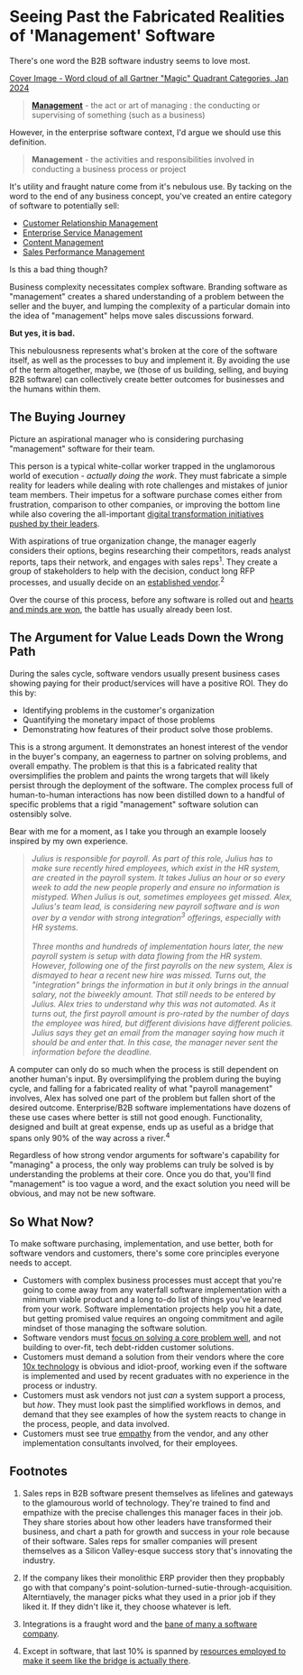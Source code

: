 # Seeing Past the Fabricated Realities of 'Management' Software

There's one word the B2B software industry seems to love most.

<!--more-->

[Cover Image - Word cloud of all Gartner "Magic" Quadrant Categories, Jan 2024](https://www.gartner.com/en/research/magic-quadrant)



> **[Management](https://www.merriam-webster.com/dictionary/management)** -  the act or art of managing : the conducting or supervising of something (such as a business)

However, in the enterprise software context, I'd argue we should use this definition.

> **Management** - the activities and responsibilities involved in conducting a business process or project

It's utility and fraught nature come from it's nebulous use. By tacking on the word to the end of any business concept, you've created an entire category of software to potentially sell:
- [Customer Relationship Management](https://www.salesforce.com/crm/what-is-crm/)
- [Enterprise Service Management](https://www.atlassian.com/forrester/wave-enterprise-service-management)
- [Content Management](https://www.forrester.com/blogs/announcing-the-cms-wave-q3-2023/)
- [Sales Performance Management](https://www.xactlycorp.com/blog/what-is-sales-performance-management)

Is this a bad thing though?

Business complexity necessitates complex software. Branding software as "management" creates a shared understanding of a problem between the seller and the buyer, and lumping the complexity of a particular domain into the idea of "management" helps move sales discussions forward.

**But yes, it is bad.**

This nebulousness represents what's broken at the core of the software itself, as well as the processes to buy and implement it. By avoiding the use of the term altogether, maybe, we (those of us building, selling, and buying B2B software) can collectively create better outcomes for businesses and the humans within them.


## The Buying Journey

Picture an aspirational manager who is considering purchasing "management" software for their team.

This person is a typical white-collar worker trapped in the unglamorous world of execution - *actually doing the work*. They must fabricate a simple reality for leaders while dealing with rote challenges and mistakes of junior team members. Their impetus for a software purchase comes either from frustration, comparison to other companies, or improving the bottom line while also covering the all-important [digital transformation initiatives pushed by their leaders](https://www.mckinsey.com/featured-insights/mckinsey-explainers/what-is-digital-transformation). 

With aspirations of true organization change, the manager eagerly considers their options, begins researching their competitors, reads analyst reports, taps their network, and engages with sales reps<sup>1</sup>. They create a group of stakeholders to help with the decision, conduct long RFP processes, and usually decide on an [established vendor](https://www.forbes.com/sites/duenablomstrom1/2018/11/30/nobody-gets-fired-for-buying-ibm-but-they-should/?sh=6b7e7e1248fc).<sup>2</sup>

Over the course of this process, before any software is rolled out and [hearts and minds are won](https://www.ey.com/en_us/workforce/how-technology-can-engage-hearts-and-minds-to-drive-business-transformation), the battle has usually already been lost. 

## The Argument for Value Leads Down the Wrong Path

During the sales cycle, software vendors usually present business cases showing paying for their product/services will have a positive ROI. They do this by: 
- Identifying problems in the customer's organization
- Quantifying the monetary impact of those problems
- Demonstrating how features of their product solve those problems.

This is a strong argument. It demonstrates an honest interest of the vendor in the buyer's company, an eagerness to partner on solving problems, and overall empathy. The problem is that this is a fabricated reality that oversimplifies the problem and paints the wrong targets that will likely persist through the deployment of the software. The complex process full of human-to-human interactions has now been distilled down to a handful of specific problems that a rigid "management" software solution can ostensibly solve.

Bear with me for a moment, as I take you through an example loosely inspired by my own experience.

> *Julius is responsible for payroll. As part of this role, Julius has to make sure recently hired employees, which exist in the HR system, are created in the payroll system. It takes Julius an hour or so every week to add the new people properly and ensure no information is mistyped. When Julius is out, sometimes employees get missed. Alex, Julius's team lead, is considering new payroll software and is won over by a vendor with strong integration<sup>3</sup> offerings, especially with HR systems.*
<br><br>*Three months and hundreds of implementation hours later, the new payroll system is setup with data flowing from the HR system. However, following one of the first payrolls on the new system, Alex is dismayed to hear a recent new hire was missed. Turns out, the "integration" brings the information in but it only brings in the annual salary, not the biweekly amount. That still needs to be entered by Julius. Alex tries to understand why this was not automated. As it turns out, the first payroll amount is pro-rated by the number of days the employee was hired, but different divisions have different policies. Julius says they get an email from the manager saying how much it should be and enter that. In this case, the manager never sent the information before the deadline.*

A computer can only do so much when the process is still dependent on another human's input. By oversimplifying the problem during the buying cycle, and falling for a fabricated reality of what "payroll management" involves, Alex has solved one part of the problem but fallen short of the desired outcome. Enterprise/B2B software implementations have dozens of these use cases where better is still not good enough. Functionality, designed and built at great expense, ends up as useful as a bridge that spans only 90% of the way across a river.<sup>4</sup>

Regardless of how strong vendor arguments for software's capability for "managing" a process, the only way problems can truly be solved is by understanding the problems at their core. Once you do that, you'll find "management" is too vague a word, and the exact solution you need will be obvious, and may not be new software.

## So What Now?

To make software purchasing, implementation, and use better, both for software vendors and customers, there's some core principles everyone needs to accept.

- Customers with complex business processes must accept that you're going to come away from any waterfall software implementation with a minimum viable product and a long to-do list of things you've learned from your work. Software implementation projects help you hit a date, but getting promised value requires an ongoing commitment and agile mindset of those managing the software solution.
- Software vendors must [focus on solving a core problem well](https://www.opinionx.co/blog/b2b-customer-problems), and not building to over-fit, tech debt-ridden customer solutions.
- Customers must demand a solution from their vendors where the core [10x technology](https://www.forbes.com/sites/gregsatell/2014/10/03/peter-thiels-4-rules-for-creating-a-great-business/?sh=649b0e7d54df) is obvious and idiot-proof, working even if the software is implemented and used by recent graduates with no experience in the process or industry.
- Customers must ask vendors not just *can* a system support a process, but *how*. They must look past the simplified workflows in demos, and demand that they see examples of how the system reacts to change in the process, people, and data involved.
- Customers must see true [empathy](https://bearmetal.eu/theden/do-you-know-the-biggest-reason-why-enterprise-software-sucks/) from the vendor, and any other implementation consultants involved, for their employees.


## Footnotes
1. Sales reps in B2B software present themselves as lifelines and gateways to the glamourous world of technology. They're trained to find and empathize with the precise challenges this manager faces in their job. They share stories about how other leaders have transformed their business, and chart a path for growth and success in your role because of their software. Sales reps for smaller companies will present themselves as a Silicon Valley-esque success story that's innovating the industry.

2. If the company likes their monolithic ERP provider then they propbably go with that company's point-solution-turned-sutie-through-acquisition. Alterntiavely, the manager picks what they used in a prior job if they liked it. If they didn't like it, they choose whatever is left.

3. Integrations is a fraught word and the [bane of many a software company](https://dianahsieh.substack.com/p/developing-a-reasonable-product-strategy).

4. Except in software, that last 10% is spanned by [resources employed to make it seem like the bridge is actually there](https://en.wikipedia.org/wiki/Bullshit_Jobs).
